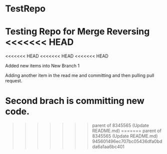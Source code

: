 # TestRepo
Testing Repo for Merge Reversing
<<<<<<< HEAD
=======
<<<<<<< HEAD
<<<<<<< HEAD
<<<<<<< HEAD


Added new items into New Branch 1




Adding another item in the read me and committing and then pulling  pull request.




Second brach is committing new code.
=======
>>>>>>> parent of 8345565 (Update README.md)
=======
>>>>>>> parent of 8345565 (Update README.md)
>>>>>>> 945601496ec707bc05436dfa0bdda6a1aa6bc401
